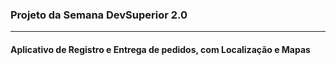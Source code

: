 ### Projeto da Semana DevSuperior 2.0<hr>
#### Aplicativo de Registro e Entrega de pedidos, com Localização e Mapas
